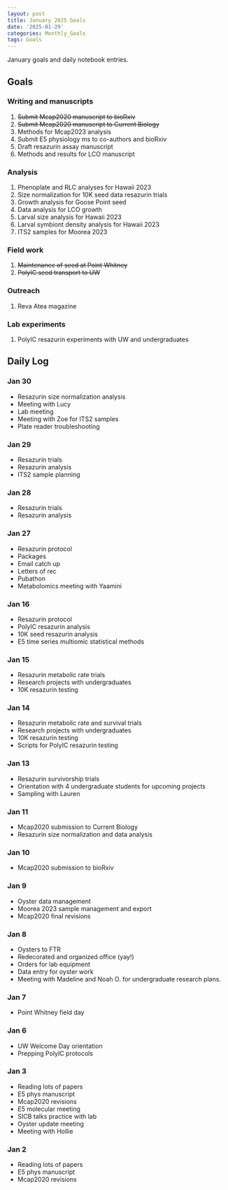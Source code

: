 ```yaml
---
layout: post
title: January 2025 Goals
date: '2025-01-29'
categories: Monthly_Goals
tags: Goals
---
```


January goals and daily notebook entries. 

## Goals  

### Writing and manuscripts 
              
1. ~~Submit Mcap2020 manuscript to bioRxiv~~
2. ~~Submit Mcap2020 manuscript to Current Biology~~
3. Methods for Mcap2023 analysis
4. Submit E5 physiology ms to co-authors and bioRxiv 
5. Draft resazurin assay manuscript
6. Methods and results for LCO manuscript 

### Analysis

1. Phenoplate and RLC analyses for Hawaii 2023
2. Size normalization for 10K seed data resazurin trials
3. Growth analysis for Goose Point seed
4. Data analysis for LCO growth 
5. Larval size analysis for Hawaii 2023
6. Larval symbiont density analysis for Hawaii 2023
7. ITS2 samples for Moorea 2023

### Field work 

1. ~~Maintenance of seed at Point Whitney~~
2. ~~PolyIC seed transport to UW~~ 

### Outreach 

1. Reva Atea magazine 

### Lab experiments 

1. PolyIC resazurin experiments with UW and undergraduates

## **Daily Log**   

### Jan 30

- Resazurin size normalization analysis
- Meeting with Lucy 
- Lab meeting 
- Meeting with Zoe for ITS2 samples 
- Plate reader troubleshooting 

### Jan 29

- Resazurin trials 
- Resazurin analysis 
- ITS2 sample planning 

### Jan 28

- Resazurin trials 
- Resazurin analysis 

### Jan 27

- Resazurin protocol 
- Packages
- Email catch up 
- Letters of rec 
- Pubathon 
- Metabolomics meeting with Yaamini

### Jan 16

- Resazurin protocol 
- PolyIC resazurin analysis
- 10K seed resazurin analysis  
- E5 time series multiomic statistical methods 

### Jan 15

- Resazurin metabolic rate trials
- Research projects with undergraduates
- 10K resazurin testing 

### Jan 14

- Resazurin metabolic rate and survival trials
- Research projects with undergraduates
- 10K resazurin testing 
- Scripts for PolyIC resazurin testing

### Jan 13

- Resazurin survivorship trials
- Orientation with 4 undergraduate students for upcoming projects 
- Sampling with Lauren 

### Jan 11

- Mcap2020 submission to Current Biology 
- Resazurin size normalization and data analysis 

### Jan 10

- Mcap2020 submission to bioRxiv
 
### Jan 9

- Oyster data management 
- Moorea 2023 sample management and export 
- Mcap2020 final revisions 

### Jan 8

- Oysters to FTR 
- Redecorated and organized office (yay!) 
- Orders for lab equipment 
- Data entry for oyster work 
- Meeting with Madeline and Noah O. for undergraduate research plans. 

### Jan 7

- Point Whitney field day

### Jan 6

- UW Welcome Day orientation
- Prepping PolyIC protocols 

### Jan 3

- Reading lots of papers 
- E5 phys manuscript 
- Mcap2020 revisions
- E5 molecular meeting 
- SICB talks practice with lab 
- Oyster update meeting 
- Meeting with Hollie 

### Jan 2

- Reading lots of papers 
- E5 phys manuscript 
- Mcap2020 revisions